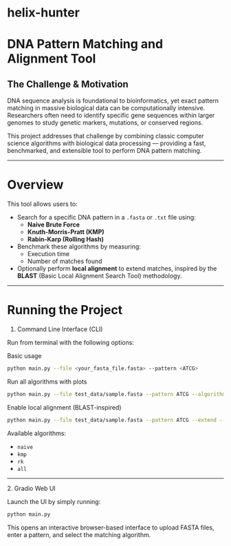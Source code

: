 # helix-hunter

#  DNA Pattern Matching and Alignment Tool

##  The Challenge & Motivation

DNA sequence analysis is foundational to bioinformatics, yet exact pattern matching in massive biological data can be computationally intensive. Researchers often need to identify specific gene sequences within larger genomes to study genetic markers, mutations, or conserved regions.

This project addresses that challenge by combining classic computer science algorithms with biological data processing — providing a fast, benchmarked, and extensible tool to perform DNA pattern matching.

---

#  Overview

This tool allows users to:

- Search for a specific DNA pattern in a `.fasta` or `.txt` file using:
  -  **Naive Brute Force**
  -  **Knuth-Morris-Pratt (KMP)**
  -  **Rabin-Karp (Rolling Hash)**
- Benchmark these algorithms by measuring:
  - Execution time
  - Number of matches found
- Optionally perform **local alignment** to extend matches, inspired by the **BLAST** (Basic Local Alignment Search Tool) methodology.

---

#  Running the Project

 1. Command Line Interface (CLI)

Run from terminal with the following options:


Basic usage
```Bash
python main.py --file <your_fasta_file.fasta> --pattern <ATCG>
```
Run all algorithms with plots
```Bash
python main.py --file test_data/sample.fasta --pattern ATCG --algorithm all --plot
```
Enable local alignment (BLAST-inspired)
``` Bash
python main.py --file test_data/sample.fasta --pattern ATCG --extend --window 8
```

Available algorithms:

* `naive`
* `kmp`
* `rk`
* `all`

---

 2️.  Gradio Web UI

Launch the UI by simply running:

```bash
python main.py
```


This opens an interactive browser-based interface to upload FASTA files, enter a pattern, and select the matching algorithm.






